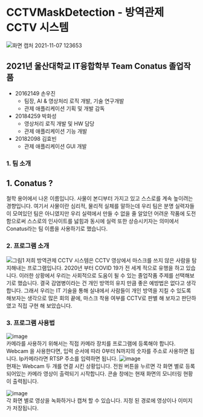 # CCTVMaskDetection - 방역관제 CCTV 시스템
![화면 캡처 2021-11-07 123653](https://user-images.githubusercontent.com/36991763/140631455-19247402-1b0a-4a96-8979-d00368a5d0f8.png)

## 2021년 울산대학교 IT융합학부 Team Conatus 졸업작품
- 20162149 손우진
  - 팀장, AI & 영상처리 로직 개발, 기술 연구개발
  - 관제 애플리케이션 기획 및 개발 감독
- 20184259 박화성
  - 영상처리 로직 개발 및 HW 담당
  - 관제 애플리케이션 기능 개발
- 20182098 김효빈
  - 관제 애플리케이션 GUI 개발
### 1. 팀 소개
## 1. Conatus ?
철학 용어에서 나온 이름입니다. 사물이 본디부터 가지고 있고 스스로를 계속 높이려는 경향입니다. 
여기서 사물이란 심리적, 물리적 실체를 말하는데
우리 팀은 분명 실력자들이 모여있던 팀은 아니였지만 우리 실력에서 만들 수 없을 줄 알았던
어려운 작품에 도전함으로써 스스로의 인사이트를 넗힘과 동시에 실력 또한 상승시키자는 의미에서
Conatus라는 팀 이름을 사용하기로 했습니다. 

### 2. 프로그램 소개
![그림1](https://user-images.githubusercontent.com/36991763/140631470-3c794548-60ad-4e9e-a9bb-64e3cfc0a633.png)
저희 방역관제 CCTV 시스템은 CCTV 영상에서 마스크를 쓰지 않은 사람을 탐지해내는 프로그램입니다. 
2020년 부터 COVID 19가 전 세계 적으로 유행을 하고 있습니다.
이러한 상황에서 우리는 사회적으로 도움이 될 수 있는 졸업작품 주제를 선택해보기로 했습니다. 
결국 감염병이라는 건 개인 방역의 유지 만큼 좋은 예방법은 없다고 생각합니다.
그래서 우리는 IT 기술을 통해 실내에서 사람들이 개인 방역을 지킬 수 있도록 해보자는 생각으로 많은 회의 끝에, 
마스크 착용 여부를 CCTV로 판별 해 보자고 판단하였고 직접 구현 해 보았습니다. 

### 3. 프로그램 사용법
![image](https://user-images.githubusercontent.com/36991763/175933375-3a185527-510e-4e2a-bbc9-90bdb05f7b0c.png)  
카메라를 사용하기 위해서는 직접 카메라 장치를 프로그램에 등록해야 합니다. Webcam 을 사용한다면, 입력 순서에 따라 0부터 N까지의 숫자를 주소로 사용하면 됩니다.
Ip카메라라면 RTSP 주소를 입력하면 됩니다.
![image](https://user-images.githubusercontent.com/36991763/175933552-0bb5ef72-310d-42dd-96f9-c28366847d77.png)  
현재는 Webcam 두 개를 연결 시킨 상황입니다. 전원 버튼을 누르면 각 화면 별로 등록 되어있는 카메라 영상이 출력되기 시작합니다. 
콘솔 창에는 현재 화면의 모니터링 현황이 출력됩니다.

![image](https://user-images.githubusercontent.com/36991763/175933744-2ab9f8f7-3b25-42df-aba9-949d64bc0854.png)  
각 화면 별로 영상을 녹화하거나 캡쳐 할 수 있습니다. 지정 된 경로에 영상이나 이미지가 저장됩니다. 
